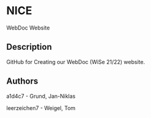 # NICE

WebDoc Website

## Description

GitHub for Creating our WebDoc (WiSe 21/22) website.

## Authors

<p>a1d4c7 - Grund, Jan-Niklas</p>
<p>leerzeichen7 - Weigel, Tom</p>
